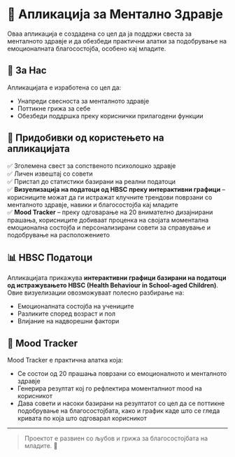 # 💙 Апликација за Ментално Здравје

Оваа апликација е создадена со цел да ја поддржи свеста за менталното здравје и да обезбеди практични алатки за подобрување на емоционалната благосостојба, особено кај младите.

## 📌 За Нас

Апликацијата е изработена со цел да:

- Унапреди свесноста за менталното здравје
- Поттикне грижа за себе
- Обезбеди поддршка преку кориснички прилагодени функции

## 🌟 Придобивки од користењето на апликацијата

✅ Зголемена свест за сопственото психолошко здравје  
✅ Личен извештај со совети  
✅ Пристап до статистики базирани на реални податоци  
✅ **Визуелизација на податоци од HBSC преку интерактивни графици** – корисниците можат да ги истражат клучните трендови поврзани со менталното здравје, навики и благосостојба кај младите  
✅ **Mood Tracker** – преку одговарање на 20 внимателно дизајнирани прашања, корисниците добиваат проценка на својата моментална емоционална состојба и персонализирани совети за справување и подобрување на расположението  

## 📊 HBSC Податоци

Апликацијата прикажува **интерактивни графици базирани на податоци од истражувањето HBSC (Health Behaviour in School-aged Children)**. Овие визуелизации овозможуваат полесно разбирање на:

- Емоционалната состојба на учениците  
- Разликите според возраст и пол  
- Влијание на надворешни фактори

## 🧠 Mood Tracker

Mood Tracker е практична алатка која:

- Се состои од 20 прашања поврзани со емоционалното и менталното здравје  
- Генерира резултат кој го рефлектира моменталниот mood на корисникот  
- Дава совети и насоки базирани на резултатот со цел да се поттикне подобрување на благосостојбата, како и график каде што се гледа кривата по која што одговарал корисникот

---

> Проектот е развиен со љубов и грижа за благосостојбата на младите. 💫
